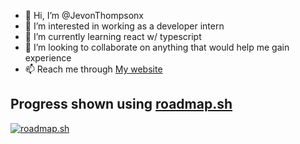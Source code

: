 - 👋 Hi, I’m @JevonThompsonx
- 👀 I’m interested in working as a developer intern
- 🌱 I’m currently learning react w/ typescript
- 💞️ I’m looking to collaborate on anything that would help me gain experience
- 📫 Reach me through [My website](https://web-dev-jev-blogsite.ue.r.appspot.com/ "Jevon's site")

## Progress shown using [roadmap.sh](https://roadmap.sh)
  [![roadmap.sh](https://api.roadmap.sh/v1-badge/tall/64b936a08a29ad56fa9b23b5?variant=dark)](https://roadmap.sh)
<!---
JevonThompsonx/JevonThompsonx is a ✨ special ✨ repository because its `README.md` (this file) appears on your GitHub profile.
You can click the Preview link to take a look at your changes.
--->

